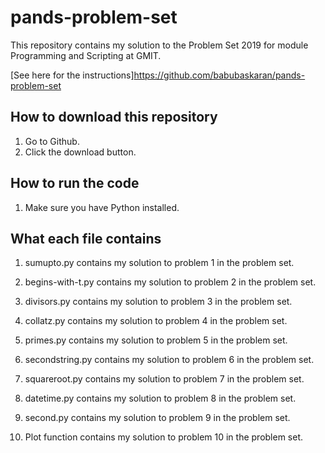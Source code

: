 # pands-problem-set

This repository contains my solution to the Problem Set 2019 for module Programming and Scripting at GMIT.

[See here for the instructions]https://github.com/babubaskaran/pands-problem-set

## How to download this repository

1. Go to Github.
2. Click the download button.

## How to run the code

1. Make sure you have Python installed.

## What each file contains

1. sumupto.py contains my solution to problem 1 in the problem set.

2. begins-with-t.py contains my solution to problem 2 in the problem set.

3. divisors.py contains my solution to problem 3 in the problem set.

4. collatz.py contains my solution to problem 4 in the problem set.

5. primes.py contains my solution to problem 5 in the problem set.

6. secondstring.py contains my solution to problem 6 in the problem set.

7. squareroot.py contains my solution to problem 7 in the problem set.

8. datetime.py contains my solution to problem 8 in the problem set.

9. second.py contains my solution to problem 9 in the problem set.

10. Plot function contains my solution to problem 10 in the problem set.
